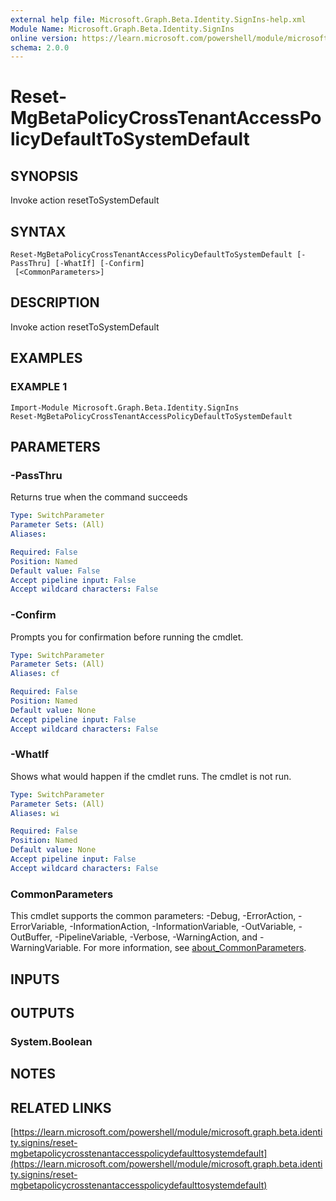 ```yaml
---
external help file: Microsoft.Graph.Beta.Identity.SignIns-help.xml
Module Name: Microsoft.Graph.Beta.Identity.SignIns
online version: https://learn.microsoft.com/powershell/module/microsoft.graph.beta.identity.signins/reset-mgbetapolicycrosstenantaccesspolicydefaulttosystemdefault
schema: 2.0.0
---
```


# Reset-MgBetaPolicyCrossTenantAccessPolicyDefaultToSystemDefault

## SYNOPSIS
Invoke action resetToSystemDefault

## SYNTAX

```
Reset-MgBetaPolicyCrossTenantAccessPolicyDefaultToSystemDefault [-PassThru] [-WhatIf] [-Confirm]
 [<CommonParameters>]
```

## DESCRIPTION
Invoke action resetToSystemDefault

## EXAMPLES

### EXAMPLE 1
```
Import-Module Microsoft.Graph.Beta.Identity.SignIns
Reset-MgBetaPolicyCrossTenantAccessPolicyDefaultToSystemDefault
```

## PARAMETERS

### -PassThru
Returns true when the command succeeds

```yaml
Type: SwitchParameter
Parameter Sets: (All)
Aliases:

Required: False
Position: Named
Default value: False
Accept pipeline input: False
Accept wildcard characters: False
```

### -Confirm
Prompts you for confirmation before running the cmdlet.

```yaml
Type: SwitchParameter
Parameter Sets: (All)
Aliases: cf

Required: False
Position: Named
Default value: None
Accept pipeline input: False
Accept wildcard characters: False
```

### -WhatIf
Shows what would happen if the cmdlet runs.
The cmdlet is not run.

```yaml
Type: SwitchParameter
Parameter Sets: (All)
Aliases: wi

Required: False
Position: Named
Default value: None
Accept pipeline input: False
Accept wildcard characters: False
```

### CommonParameters
This cmdlet supports the common parameters: -Debug, -ErrorAction, -ErrorVariable, -InformationAction, -InformationVariable, -OutVariable, -OutBuffer, -PipelineVariable, -Verbose, -WarningAction, and -WarningVariable. For more information, see [about_CommonParameters](http://go.microsoft.com/fwlink/?LinkID=113216).

## INPUTS

## OUTPUTS

### System.Boolean
## NOTES

## RELATED LINKS

[https://learn.microsoft.com/powershell/module/microsoft.graph.beta.identity.signins/reset-mgbetapolicycrosstenantaccesspolicydefaulttosystemdefault](https://learn.microsoft.com/powershell/module/microsoft.graph.beta.identity.signins/reset-mgbetapolicycrosstenantaccesspolicydefaulttosystemdefault)

